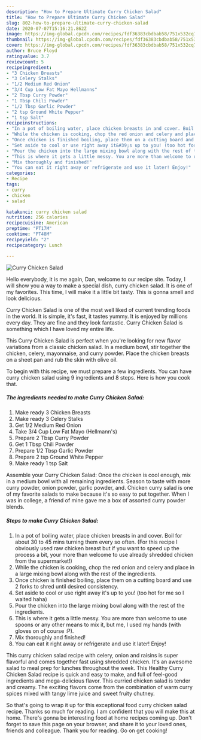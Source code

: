```yaml
---
description: "How to Prepare Ultimate Curry Chicken Salad"
title: "How to Prepare Ultimate Curry Chicken Salad"
slug: 802-how-to-prepare-ultimate-curry-chicken-salad
date: 2020-07-07T15:16:21.862Z
image: https://img-global.cpcdn.com/recipes/fdf36383cbdbab58/751x532cq70/curry-chicken-salad-recipe-main-photo.jpg
thumbnail: https://img-global.cpcdn.com/recipes/fdf36383cbdbab58/751x532cq70/curry-chicken-salad-recipe-main-photo.jpg
cover: https://img-global.cpcdn.com/recipes/fdf36383cbdbab58/751x532cq70/curry-chicken-salad-recipe-main-photo.jpg
author: Bruce Floyd
ratingvalue: 3.7
reviewcount: 5
recipeingredient:
- "3 Chicken Breasts"
- "3 Celery Stalks"
- "1/2 Medium Red Onion"
- "3/4 Cup Low Fat Mayo Hellmanns"
- "2 Tbsp Curry Powder"
- "1 Tbsp Chili Powder"
- "1/2 Tbsp Garlic Powder"
- "2 tsp Ground White Pepper"
- "1 tsp Salt"
recipeinstructions:
- "In a pot of boiling water, place chicken breasts in and cover. Boil for about 30 to 45 mins turning them every so often. (For this recipe I obviously used raw chicken breast but if you want to speed up the process a bit, your more than welcome to use already shredded chicken from the supermarket!)"
- "While the chicken is cooking, chop the red onion and celery and place in a large mixing bowl along with the rest of the ingredients."
- "Once chicken is finished boiling, place them on a cutting board and use 2 forks to shred until desired consistency."
- "Set aside to cool or use right away it&#39;s up to you! (too hot for me so I waited haha)"
- "Pour the chicken into the large mixing bowl along with the rest of the ingredients."
- "This is where it gets a little messy. You are more than welcome to use spoons or any other means to mix it, but me, I used my hands (with gloves on of course :P)."
- "Mix thoroughly and finished!"
- "You can eat it right away or refrigerate and use it later! Enjoy!"
categories:
- Recipe
tags:
- curry
- chicken
- salad

katakunci: curry chicken salad 
nutrition: 256 calories
recipecuisine: American
preptime: "PT17M"
cooktime: "PT48M"
recipeyield: "2"
recipecategory: Lunch

---
```



![Curry Chicken Salad](https://img-global.cpcdn.com/recipes/fdf36383cbdbab58/751x532cq70/curry-chicken-salad-recipe-main-photo.jpg)

Hello everybody, it is me again, Dan, welcome to our recipe site. Today, I will show you a way to make a special dish, curry chicken salad. It is one of my favorites. This time, I will make it a little bit tasty. This is gonna smell and look delicious.

Curry Chicken Salad is one of the most well liked of current trending foods in the world. It is simple, it's fast, it tastes yummy. It is enjoyed by millions every day. They are fine and they look fantastic. Curry Chicken Salad is something which I have loved my entire life.

This Curry Chicken Salad is perfect when you&#39;re looking for new flavor variations from a classic chicken salad. In a medium bowl, stir together the chicken, celery, mayonnaise, and curry powder. Place the chicken breasts on a sheet pan and rub the skin with olive oil.


To begin with this recipe, we must prepare a few ingredients. You can have curry chicken salad using 9 ingredients and 8 steps. Here is how you cook that.

<!--inarticleads1-->

##### The ingredients needed to make Curry Chicken Salad:

1. Make ready 3 Chicken Breasts
1. Make ready 3 Celery Stalks
1. Get 1/2 Medium Red Onion
1. Take 3/4 Cup Low Fat Mayo (Hellmann&#39;s)
1. Prepare 2 Tbsp Curry Powder
1. Get 1 Tbsp Chili Powder
1. Prepare 1/2 Tbsp Garlic Powder
1. Prepare 2 tsp Ground White Pepper
1. Make ready 1 tsp Salt


Assemble your Curry Chicken Salad: Once the chicken is cool enough, mix in a medium bowl with all remaining ingredients. Season to taste with more curry powder, onion powder, garlic powder, and. Chicken curry salad is one of my favorite salads to make because it&#39;s so easy to put together. When I was in college, a friend of mine gave me a box of assorted curry powder blends. 

<!--inarticleads2-->

##### Steps to make Curry Chicken Salad:

1. In a pot of boiling water, place chicken breasts in and cover. Boil for about 30 to 45 mins turning them every so often. (For this recipe I obviously used raw chicken breast but if you want to speed up the process a bit, your more than welcome to use already shredded chicken from the supermarket!)
1. While the chicken is cooking, chop the red onion and celery and place in a large mixing bowl along with the rest of the ingredients.
1. Once chicken is finished boiling, place them on a cutting board and use 2 forks to shred until desired consistency.
1. Set aside to cool or use right away it&#39;s up to you! (too hot for me so I waited haha)
1. Pour the chicken into the large mixing bowl along with the rest of the ingredients.
1. This is where it gets a little messy. You are more than welcome to use spoons or any other means to mix it, but me, I used my hands (with gloves on of course :P).
1. Mix thoroughly and finished!
1. You can eat it right away or refrigerate and use it later! Enjoy!


This curry chicken salad recipe with celery, onion and raisins is super flavorful and comes together fast using shredded chicken. It&#39;s an awesome salad to meal prep for lunches throughout the week. This Healthy Curry Chicken Salad recipe is quick and easy to make, and full of feel-good ingredients and mega-delicious flavor. This curried chicken salad is tender and creamy. The exciting flavors come from the combination of warm curry spices mixed with tangy lime juice and sweet fruity chutney. 

So that's going to wrap it up for this exceptional food curry chicken salad recipe. Thanks so much for reading. I am confident that you will make this at home. There's gonna be interesting food at home recipes coming up. Don't forget to save this page on your browser, and share it to your loved ones, friends and colleague. Thank you for reading. Go on get cooking!
